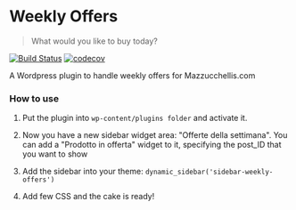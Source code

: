 # Weekly Offers
> What would you like to buy today?

[![Build Status](https://travis-ci.org/gabrieledarrigo/weekly-offers.svg?branch=master)](https://travis-ci.org/gabrieledarrigo/weekly-offers)
[![codecov](https://codecov.io/gh/gabrieledarrigo/weekly-offers/branch/master/graph/badge.svg)](https://codecov.io/gh/gabrieledarrigo/weekly-offers)

A  Wordpress plugin to handle weekly offers for Mazzucchellis.com

### How to use

1. Put the plugin into `wp-content/plugins folder` and activate it.

2. Now you have a new sidebar widget area: "Offerte della settimana".
   You can add a "Prodotto in offerta" widget to it, specifying the post_ID that you want to show

3. Add the sidebar into your theme: `dynamic_sidebar('sidebar-weekly-offers')`

4. Add few CSS and the cake is ready!
